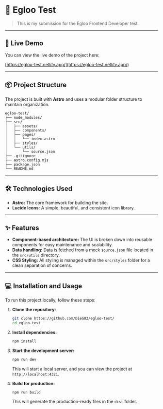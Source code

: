 # 🥚 Egloo Test

> This is my submission for the Egloo Frontend Developer test.

---

## 🚀 Live Demo

You can view the live demo of the project here:

[https://egloo-test.netlify.app/](https://egloo-test.netlify.app/)

---

## 📦 Project Structure

The project is built with **Astro** and uses a modular folder structure to maintain organization.



```
egloo-test/
├── node_modules/
├── src/
│   ├── assets/
│   ├── components/
│   ├── pages/
│   │   └── index.astro
│   ├── styles/
│   └── utils/
│       └── source.json
├── .gitignore
├── astro.config.mjs
├── package.json
└── README.md
```

---

## 🛠️ Technologies Used

-   **Astro:** The core framework for building the site.
-   **Lucide Icons:** A simple, beautiful, and consistent icon library.

---

## ✨ Features

-   **Component-based architecture:** The UI is broken down into reusable components for easy maintenance and scalability.
-   **Data handling:** Data is fetched from a mock `source.json` file located in the `src/utils` directory.
-   **CSS Styling:** All styling is managed within the `src/styles` folder for a clean separation of concerns.

---

## 💻 Installation and Usage

To run this project locally, follow these steps:

1.  **Clone the repository:**
    ```bash
    git clone https://github.com/DieG02/egloo-test/
    cd egloo-test
    ```

2.  **Install dependencies:**
    ```bash
    npm install
    ```

3.  **Start the development server:**
    ```bash
    npm run dev
    ```

    This will start a local server, and you can view the project at `http://localhost:4321`.

4.  **Build for production:**
    ```bash
    npm run build
    ```

    This will generate the production-ready files in the `dist` folder.
